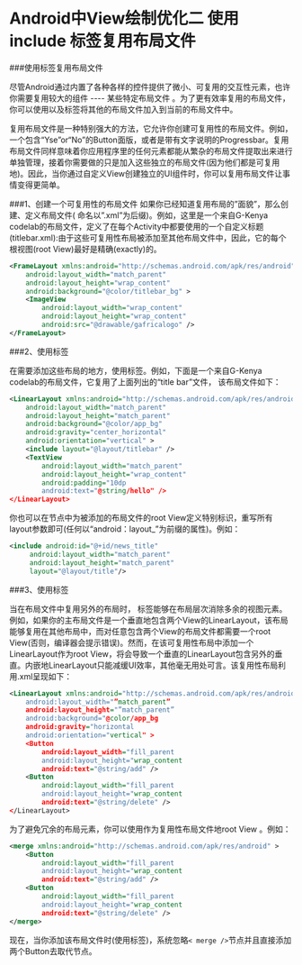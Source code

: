 # Android中View绘制优化二 使用include 标签复用布局文件

###使用标签复用布局文件

尽管Android通过内置了各种各样的控件提供了微小、可复用的交互性元素，也许你需要复用较大的组件 ---- 某些特定布局文件 。为了更有效率复用的布局文件，你可以使用以及标签将其他的布局文件加入到当前的布局文件中。

复用布局文件是一种特别强大的方法，它允许你创建可复用性的布局文件。例如，一个包含“Yse”or“No”的Button面版，或者是带有文字说明的Progressbar。复用布局文件同样意味着你应用程序里的任何元素都能从繁杂的布局文件提取出来进行单独管理，接着你需要做的只是加入这些独立的布局文件(因为他们都是可复用地)。因此，当你通过自定义View创建独立的UI组件时，你可以复用布局文件让事情变得更简单。

###1、创建一个可复用性的布局文件
如果你已经知道复用布局的”面貌”，那么创建、定义布局文件( 命名以”.xml”为后缀)。例如，这里是一个来自G-Kenya codelab的布局文件，定义了在每个Activity中都要使用的一个自定义标题(titlebar.xml):由于这些可复用性布局被添加至其他布局文件中，因此，它的每个根视图(root View)最好是精确(exactly)的。
```xml
<FrameLayout xmlns:android="http://schemas.android.com/apk/res/android"
    android:layout_width="match_parent"
    android:layout_height="wrap_content"
    android:background="@color/titlebar_bg" >
    <ImageView
        android:layout_width="wrap_content"
        android:layout_height="wrap_content"
        android:src="@drawable/gafricalogo" />
</FrameLayout>
```
###2、使用标签

在需要添加这些布局的地方，使用标签。例如，下面是一个来自G-Kenya codelab的布局文件，它复用了上面列出的“title bar”文件， 该布局文件如下：

```xml
<LinearLayout xmlns:android="http://schemas.android.com/apk/res/android"
    android:layout_width="match_parent"
    android:layout_height="match_parent"
    android:background="@color/app_bg"
    android:gravity="center_horizontal"
    android:orientation="vertical" >
    <include layout="@layout/titlebar" />
    <TextView
        android:layout_width="match_parent"
        android:layout_height="wrap_content"
        android:padding="10dp
        android:text="@string/hello" />
</LinearLayout>
```

你也可以在节点中为被添加的布局文件的root View定义特别标识，重写所有layout参数即可(任何以“android：layout\_”为前缀的属性)。例如：

```xml
<include android:id="@+id/news_title"  
	 android:layout_width="match_parent"
	 android:layout_height="match_parent"
	 layout="@layout/title"/>
```

###3、使用标签

当在布局文件中复用另外的布局时， 标签能够在布局层次消除多余的视图元素。例如，如果你的主布局文件是一个垂直地包含两个View的LinearLayout，该布局能够复用在其他布局中，而对任意包含两个View的布局文件都需要一个root View(否则，编译器会提示错误)。然而，在该可复用性布局中添加一个LinearLayout作为root View，将会导致一个垂直的LinearLayout包含另外的垂直。内嵌地LinearLayout只能减缓UI效率，其他毫无用处可言。该复用性布局利用.xml呈现如下：

```xml
<LinearLayout xmlns:android="http://schemas.android.com/apk/res/android
    android:layout_width="”match_parent”
    android:layout_height="”match_parent”
    android:background="@color/app_bg
    android:gravity="horizontal
    android:orientation="vertical" >
    <Button
        android:layout_width="fill_parent
        android:layout_height="wrap_content
        android:text="@string/add" />
    <Button
        android:layout_width="fill_parent
        android:layout_height="wrap_content
        android:text="@string/delete" />
</LinearLayout>
```
为了避免冗余的布局元素，你可以使用作为复用性布局文件地root View 。例如：
```xml
<merge xmlns:android="http://schemas.android.com/apk/res/android" >
    <Button
        android:layout_width="fill_parent
        android:layout_height="wrap_content
        android:text="@string/add" />
    <Button
        android:layout_width="fill_parent
        android:layout_height="wrap_content
        android:text="@string/delete" />
</merge> 
```
现在，当你添加该布局文件时(使用标签)，系统忽略`< merge />`节点并且直接添加两个Button去取代节点。